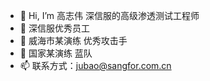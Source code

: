- 👋 Hi, I’m 高志伟 深信服的高级渗透测试工程师 
- 👀 深信服优秀员工
- 🌱 威海市某演练 优秀攻击手
- 💞️ 国家某演练 蓝队
- 📫 联系方式：jubao@sangfor.com.cn

<!---
weishen250/weishen250 is a ✨ special ✨ repository because its `README.md` (this file) appears on your GitHub profile.
You can click the Preview link to take a look at your changes.
--->
